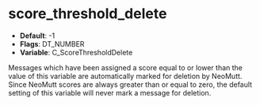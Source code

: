 # score_threshold_delete

- **Default**: -1
- **Flags**: DT_NUMBER
- **Variable**: C_ScoreThresholdDelete

Messages which have been assigned a score equal to or lower than the value
of this variable are automatically marked for deletion by NeoMutt.  Since
NeoMutt scores are always greater than or equal to zero, the default setting
of this variable will never mark a message for deletion.
